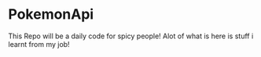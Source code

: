 # PokemonApi
This Repo will be a daily code for spicy people! 
Alot of what is here is stuff i learnt from my job! 
